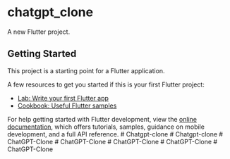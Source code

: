 # chatgpt_clone

A new Flutter project.

## Getting Started

This project is a starting point for a Flutter application.

A few resources to get you started if this is your first Flutter project:

- [Lab: Write your first Flutter app](https://docs.flutter.dev/get-started/codelab)
- [Cookbook: Useful Flutter samples](https://docs.flutter.dev/cookbook)

For help getting started with Flutter development, view the
[online documentation](https://docs.flutter.dev/), which offers tutorials,
samples, guidance on mobile development, and a full API reference.
#   C h a t g p t - c l o n e  
 #   C h a t g p t - c l o n e  
 #   C h a t G P T - C l o n e  
 #   C h a t G P T - C l o n e  
 #   C h a t G P T - C l o n e  
 #   C h a t G P T - C l o n e  
 #   C h a t G P T - C l o n e  
 